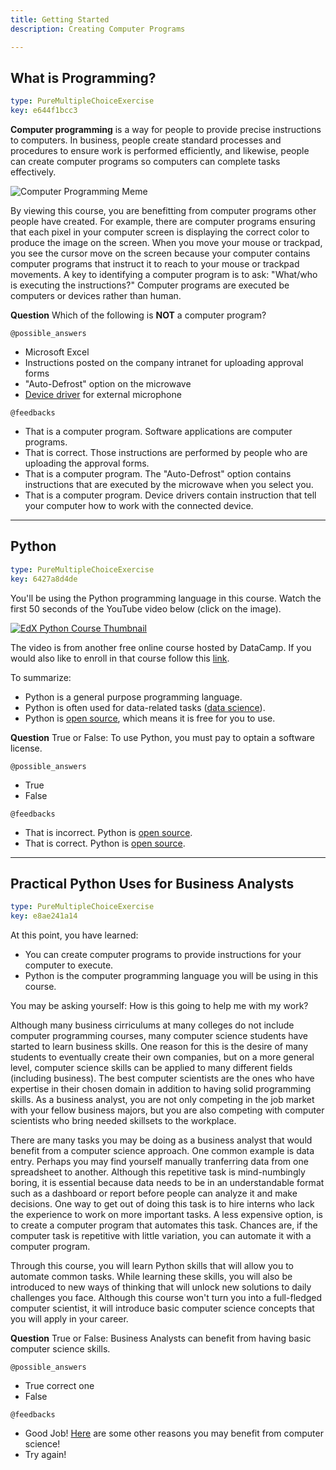 ```yaml
---
title: Getting Started
description: Creating Computer Programs

---
```

## What is Programming?

```yaml
type: PureMultipleChoiceExercise
key: e644f1bcc3
```
**Computer programming** is a way for people to provide precise instructions to computers. In business, people create standard processes and procedures to ensure work is performed efficiently, and likewise, people can create computer programs so computers can complete tasks effectively.

![Computer Programming Meme](https://imgur.com/kxkJCeN.png)

By viewing this course, you are benefitting from computer programs other people have created. For example, there are computer programs ensuring that each pixel in your computer screen is displaying the correct color to produce the image on the screen. When you move your mouse or trackpad, you see the cursor move on the screen because your computer contains computer programs that instruct it to reach to your mouse or trackpad movements. A key to identifying a computer program is to ask: "What/who is executing the instructions?" Computer programs are executed be computers or devices rather than human.

**Question** Which of the following is __NOT__ a computer program?

`@possible_answers`
- Microsoft Excel
- Instructions posted on the company intranet for uploading approval forms
- "Auto-Defrost" option on the microwave
- [Device driver](https://en.wikipedia.org/wiki/Device_driver) for external microphone

`@feedbacks`
- That is a computer program. Software applications are computer programs.
- That is correct. Those instructions are performed by people who are uploading the approval forms.
- That is a computer program. The "Auto-Defrost" option contains instructions that are executed by the microwave when you select you.
- That is a computer program. Device drivers contain instruction that tell your computer how to work with the connected device.

---
## Python

```yaml
type: PureMultipleChoiceExercise
key: 6427a8d4de
```
You'll be using the Python programming language in this course.
Watch the first 50 seconds of the YouTube video below (click on the image).

[![EdX Python Course Thumbnail](https://i.ytimg.com/vi/Ti3e5BJwbL0/maxresdefault.jpg)](https://www.youtube.com/watch?v=Ti3e5BJwbL0)

The video is from another free online course hosted by DataCamp. If you would also like to enroll in that course follow this [link](https://www.datacamp.com/courses/intro-to-python-for-data-science).

To summarize:
- Python is a general purpose programming language.
- Python is often used for data-related tasks ([data science](https://en.wikipedia.org/wiki/Data_science)).
- Python is [open source](https://en.wikipedia.org/wiki/Open-source_software), which means it is free for you to use.

**Question** True or False: To use Python, you must pay to optain a software license.

`@possible_answers`
- True
- False

`@feedbacks`
- That is incorrect. Python is [open source](https://en.wikipedia.org/wiki/Open-source_software).
- That is correct. Python is [open source](https://en.wikipedia.org/wiki/Open-source_software).


---
## Practical Python Uses for Business Analysts

```yaml
type: PureMultipleChoiceExercise
key: e8ae241a14
```
At this point, you have learned:
- You can create computer programs to provide instructions for your computer to execute.
- Python is the computer programming language you will be using in this course.

You may be asking yourself: How is this going to help me with my work?

Although many business cirriculums at many colleges do not include computer programming courses, many computer science students have started to learn business skills. One reason for this is the desire of many students to eventually create their own companies, but on a more general level, computer science skills can be applied to many different fields (including business). The best computer scientists are the ones who have expertise in their chosen domain in addition to having solid programming skills. As a business analyst, you are not only competing in the job market with your fellow business majors, but you are also competing with computer scientists who bring needed skillsets to the workplace.

There are many tasks you may be doing as a business analyst that would benefit from a computer science approach. One common example is data entry. Perhaps you may find yourself manually tranferring data from one spreadsheet to another. Although this repetitive task is mind-numbingly boring, it is essential because data needs to be in an understandable format such as a dashboard or report before people can analyze it and make decisions. One way to get out of doing this task is to hire interns who lack the experience to work on more important tasks. A less expensive option, is to create a computer program that automates this task. Chances are, if the computer task is repetitive with little variation, you can automate it with a computer program.

Through this course, you will learn Python skills that will allow you to automate common tasks. While learning these skills, you will also be introduced to new ways of thinking that will unlock new solutions to daily challenges you face. Although this course won't turn you into a full-fledged computer scientist, it will introduce basic computer science concepts that you will apply in your career.

**Question** True or False: Business Analysts can benefit from having basic computer science skills.

`@possible_answers`
- True correct one
- False

`@feedbacks`
- Good Job! [Here](https://blog.prototypr.io/beyond-code-why-you-should-learn-how-to-code-and-should-start-today-c7a544033f80) are some other reasons you may benefit from computer science!
- Try again!
